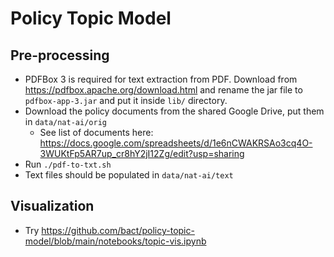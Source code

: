 # Policy Topic Model

## Pre-processing

- PDFBox 3 is required for text extraction from PDF. Download from https://pdfbox.apache.org/download.html and rename the jar file to `pdfbox-app-3.jar` and put it inside `lib/` directory. 
- Download the policy documents from the shared Google Drive, put them in `data/nat-ai/orig`
  - See list of documents here: https://docs.google.com/spreadsheets/d/1e6nCWAKRSAo3cq4O-3WUKtFp5AR7up_cr8hY2jI12Zg/edit?usp=sharing 
- Run `./pdf-to-txt.sh`
- Text files should be populated in `data/nat-ai/text`

## Visualization

- Try https://github.com/bact/policy-topic-model/blob/main/notebooks/topic-vis.ipynb
